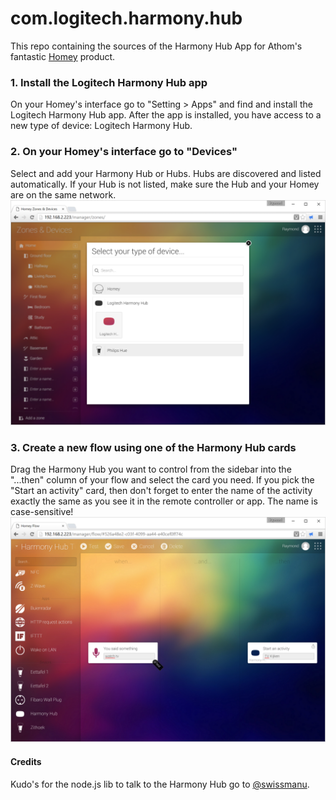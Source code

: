 # com.logitech.harmony.hub
This repo containing the sources of the Harmony Hub App for Athom's fantastic [Homey](http://www.athom.com) product.

### 1. Install the Logitech Harmony Hub app
On your Homey's interface go to "Setting > Apps" and find and install the Logitech Harmony Hub app.
After the app is installed, you have access to a new type of device: Logitech Harmony Hub.

### 2. On your Homey's interface go to "Devices"
Select and add your Harmony Hub or Hubs. Hubs are discovered and listed automatically. If your Hub is not listed, make sure the Hub and your Homey are on the same network.
![](/assets/images/devices.png)

### 3. Create a new flow using one of the Harmony Hub cards
Drag the Harmony Hub you want to control from the sidebar into the "...then" column of your flow and select the card you need. 
If you pick the "Start an activity" card, then don't forget to enter the name of the activity exactly the same as you see it in the remote controller or app. The name is case-sensitive!
![](/assets/images/example_flow.png)

#### Credits
Kudo's for the node.js lib to talk to the Harmony Hub go to [@swissmanu](https://github.com/swissmanu).